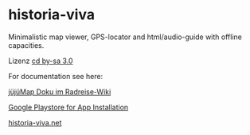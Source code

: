 historia-viva
=============

Minimalistic map viewer, GPS-locator and html/audio-guide with offline capacities.

Lizenz <a href="http://creativecommons.org/licenses/by-sa/3.0/de/">cd by-sa 3.0</a>

For documentation see here:

<a href="http://radreise-wiki.de/J%C3%BCj%C3%BCMap">jüjüMap Doku im Radreise-Wiki</a>

<a href="https://play.google.com/store/apps/details?id=jujumap.juju">Google Playstore for App Installation</a>

<a href="http://www.historia-viva.net/de/">historia-viva.net</a>
